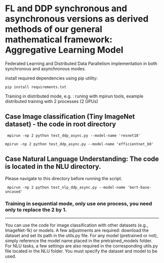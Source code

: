 # FL and DDP synchronous and asynchronous versions as derived methods of our general mathematical framework: Aggregative Learning Model

Federated Learning and Distributed Data Parallelism implementation in both synchronous and asynchronous modes. 

install required dependencies using pip utility:

`` pip install requirements.txt `` 

Training in distributed mode, e.g. : runing with mpirun tools, example distributed training with 2 processes (2 GPUs)
    
## Case Image classification (Tiny ImageNet dataset) - the code in root directory

`` mpirun -np 2 python test_ddp_async.py --model-name 'resnet18'``

`` mpirun -np 2 python test_ddp_async.py --model-name 'efficientnet_b0' ``

## Case Natural Language Understanding: The code is located in the NLU directory. 
Please navigate to this directory before running the script.

`` mpirun -np 2 python test_nlp_ddp_async.py --model-name 'bert-base-uncased'``

### Training in sequential mode, only use one process, you need only to replace the 2 by 1. 
--------------------------------------------------------------------------------------------

You can use the code for image classification with other datasets (e.g., ImageNet-1k) or models. A few adjustments are required: download the dataset and set its path in the utils.py file. For any model (pretrained or not), simply reference the model name placed in the pretrained_models folder.
For NLU tasks, a few settings are also required in the corresponding utils.py file located in the NLU folder. You must specify the dataset and model to be used.






